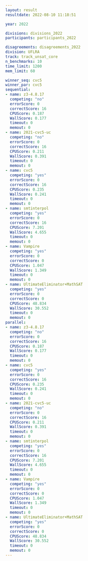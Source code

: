 ```yaml
---
layout: result
resultdate: 2022-08-10 11:18:51

year: 2022

divisions: divisions_2022
participants: participants_2022

disagreements: disagreements_2022
division: UFLRA
track: track_unsat_core
n_benchmarks: 10
time_limit: 1200
mem_limit: 60

winner_seq: cvc5
winner_par: cvc5
sequential:
- name: z3-4.8.17
  competing: "no"
  errorScore: 0
  correctScore: 16
  CPUScore: 0.187
  WallScore: 0.177
  timeout: 0
  memout: 0
- name: 2021-cvc5-uc
  competing: "no"
  errorScore: 0
  correctScore: 16
  CPUScore: 0.211
  WallScore: 0.391
  timeout: 0
  memout: 0
- name: cvc5
  competing: "yes"
  errorScore: 0
  correctScore: 16
  CPUScore: 0.235
  WallScore: 0.241
  timeout: 0
  memout: 0
- name: smtinterpol
  competing: "yes"
  errorScore: 0
  correctScore: 16
  CPUScore: 7.201
  WallScore: 4.655
  timeout: 0
  memout: 0
- name: Vampire
  competing: "yes"
  errorScore: 0
  correctScore: 0
  CPUScore: 1.047
  WallScore: 1.349
  timeout: 0
  memout: 0
- name: UltimateEliminator+MathSAT
  competing: "yes"
  errorScore: 0
  correctScore: 0
  CPUScore: 48.834
  WallScore: 30.552
  timeout: 0
  memout: 0
parallel:
- name: z3-4.8.17
  competing: "no"
  errorScore: 0
  correctScore: 16
  CPUScore: 0.187
  WallScore: 0.177
  timeout: 0
  memout: 0
- name: cvc5
  competing: "yes"
  errorScore: 0
  correctScore: 16
  CPUScore: 0.235
  WallScore: 0.241
  timeout: 0
  memout: 0
- name: 2021-cvc5-uc
  competing: "no"
  errorScore: 0
  correctScore: 16
  CPUScore: 0.211
  WallScore: 0.391
  timeout: 0
  memout: 0
- name: smtinterpol
  competing: "yes"
  errorScore: 0
  correctScore: 16
  CPUScore: 7.201
  WallScore: 4.655
  timeout: 0
  memout: 0
- name: Vampire
  competing: "yes"
  errorScore: 0
  correctScore: 0
  CPUScore: 1.047
  WallScore: 1.349
  timeout: 0
  memout: 0
- name: UltimateEliminator+MathSAT
  competing: "yes"
  errorScore: 0
  correctScore: 0
  CPUScore: 48.834
  WallScore: 30.552
  timeout: 0
  memout: 0
---
```

